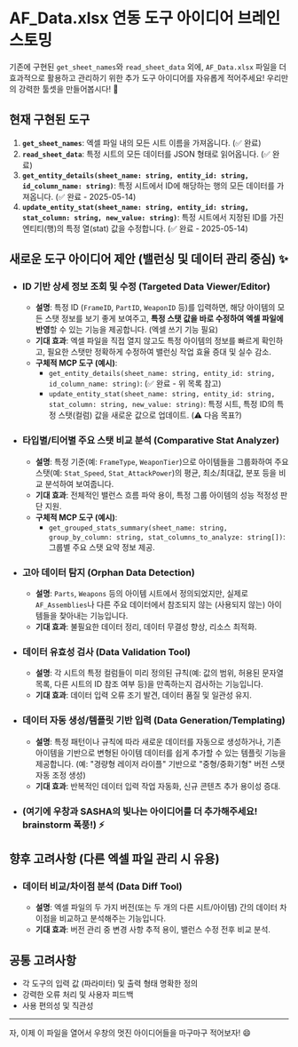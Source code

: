 # AF_Data.xlsx 연동 도구 아이디어 브레인스토밍

기존에 구현된 `get_sheet_names`와 `read_sheet_data` 외에, `AF_Data.xlsx` 파일을 더 효과적으로 활용하고 관리하기 위한 추가 도구 아이디어를 자유롭게 적어주세요! 우리만의 강력한 툴셋을 만들어봅시다! 💪

## 현재 구현된 도구

1.  **`get_sheet_names`**: 엑셀 파일 내의 모든 시트 이름을 가져옵니다. (✅ 완료)
2.  **`read_sheet_data`**: 특정 시트의 모든 데이터를 JSON 형태로 읽어옵니다. (✅ 완료)
3.  **`get_entity_details(sheet_name: string, entity_id: string, id_column_name: string)`**: 특정 시트에서 ID에 해당하는 행의 모든 데이터를 가져옵니다. (✅ 완료 - 2025-05-14)
4.  **`update_entity_stat(sheet_name: string, entity_id: string, stat_column: string, new_value: string)`**: 특정 시트에서 지정된 ID를 가진 엔티티(행)의 특정 열(stat) 값을 수정합니다. (✅ 완료 - 2025-05-14)

## 새로운 도구 아이디어 제안 (밸런싱 및 데이터 관리 중심) ✨

- ### ID 기반 상세 정보 조회 및 수정 (Targeted Data Viewer/Editor)
    - **설명**: 특정 ID (`FrameID`, `PartID`, `WeaponID` 등)를 입력하면, 해당 아이템의 모든 스탯 정보를 보기 좋게 보여주고, **특정 스탯 값을 바로 수정하여 엑셀 파일에 반영**할 수 있는 기능을 제공합니다. (엑셀 쓰기 기능 필요)
    - **기대 효과**: 엑셀 파일을 직접 열지 않고도 특정 아이템의 정보를 빠르게 확인하고, 필요한 스탯만 정확하게 수정하여 밸런싱 작업 효율 증대 및 실수 감소.
    - **구체적 MCP 도구 (예시)**:
        - `get_entity_details(sheet_name: string, entity_id: string, id_column_name: string)`: (✅ 완료 - 위 목록 참고)
        - `update_entity_stat(sheet_name: string, entity_id: string, stat_column: string, new_value: string)`: 특정 시트, 특정 ID의 특정 스탯(컬럼) 값을 새로운 값으로 업데이트. (⚠️ 다음 목표?)

- ### 타입별/티어별 주요 스탯 비교 분석 (Comparative Stat Analyzer)
    - **설명**: 특정 기준(예: `FrameType`, `WeaponTier`)으로 아이템들을 그룹화하여 주요 스탯(예: `Stat_Speed`, `Stat_AttackPower`)의 평균, 최소/최대값, 분포 등을 비교 분석하여 보여줍니다.
    - **기대 효과**: 전체적인 밸런스 흐름 파악 용이, 특정 그룹 아이템의 성능 적정성 판단 지원.
    - **구체적 MCP 도구 (예시)**:
        - `get_grouped_stats_summary(sheet_name: string, group_by_column: string, stat_columns_to_analyze: string[])`: 그룹별 주요 스탯 요약 정보 제공.

- ### 고아 데이터 탐지 (Orphan Data Detection)
    - **설명**: `Parts`, `Weapons` 등의 아이템 시트에서 정의되었지만, 실제로 `AF_Assemblies`나 다른 주요 데이터에서 참조되지 않는 (사용되지 않는) 아이템들을 찾아내는 기능입니다.
    - **기대 효과**: 불필요한 데이터 정리, 데이터 무결성 향상, 리소스 최적화.

- ### 데이터 유효성 검사 (Data Validation Tool)
    - **설명**: 각 시트의 특정 컬럼들이 미리 정의된 규칙(예: 값의 범위, 허용된 문자열 목록, 다른 시트의 ID 참조 여부 등)을 만족하는지 검사하는 기능입니다.
    - **기대 효과**: 데이터 입력 오류 조기 발견, 데이터 품질 및 일관성 유지.

- ### 데이터 자동 생성/템플릿 기반 입력 (Data Generation/Templating)
    - **설명**: 특정 패턴이나 규칙에 따라 새로운 데이터를 자동으로 생성하거나, 기존 아이템을 기반으로 변형된 아이템 데이터를 쉽게 추가할 수 있는 템플릿 기능을 제공합니다. (예: "경량형 레이저 라이플" 기반으로 "중형/중화기형" 버전 스탯 자동 조정 생성)
    - **기대 효과**: 반복적인 데이터 입력 작업 자동화, 신규 콘텐츠 추가 용이성 증대.

- ### (여기에 우창과 SASHA의 빛나는 아이디어를 더 추가해주세요!  brainstorm 폭풍!) ⚡

## 향후 고려사항 (다른 엑셀 파일 관리 시 유용)

- ### 데이터 비교/차이점 분석 (Data Diff Tool)
    - **설명**: 엑셀 파일의 두 가지 버전(또는 두 개의 다른 시트/아이템) 간의 데이터 차이점을 비교하고 분석해주는 기능입니다.
    - **기대 효과**: 버전 관리 중 변경 사항 추적 용이, 밸런스 수정 전후 비교 분석.

## 공통 고려사항

- 각 도구의 입력 값 (파라미터) 및 출력 형태 명확한 정의
- 강력한 오류 처리 및 사용자 피드백
- 사용 편의성 및 직관성

---

자, 이제 이 파일을 열어서 우창의 멋진 아이디어들을 마구마구 적어보자! 😄 